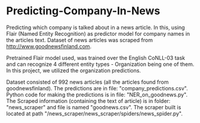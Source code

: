Predicting-Company-In-News
==========================

Predicting which company is talked about in a news article. In this, using Flair (Named Entity Recognition) as predictor model for company names in the articles text. Dataset of news articles was scraped from http://www.goodnewsfinland.com.

Pretrained Flair model used, was trained over the English CoNLL-03 task and can recognize 4 different entity types - Organization being one of them. In this project, we utilized the organization predictions.

Dataset consisted of 992 news articles (all the articles found from goodnewsfinland). The predictions are in file: "company_predictions.csv". Python code for making the predictions is in file: "NER_on_goodnews.py".
The Scraped information (containing the text of article) is in folder: "news_scraper" and file is named "goodnews.csv". The scraper built is located at path "/news_scraper/news_scraper/spiders/news_spider.py".
